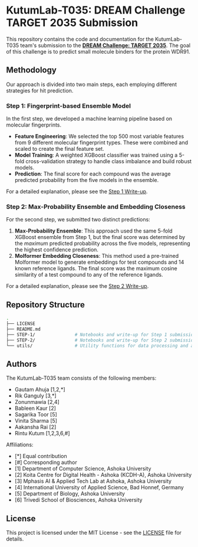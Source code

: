 # KutumLab-T035: DREAM Challenge TARGET 2035 Submission

This repository contains the code and documentation for the KutumLab-T035 team's submission to the [**DREAM Challenge: TARGET 2035**](https://www.synapse.org/Synapse:syn65660836/wiki/631410). The goal of this challenge is to predict small molecule binders for the protein WDR91.

## Methodology

Our approach is divided into two main steps, each employing different strategies for hit prediction.

### Step 1: Fingerprint-based Ensemble Model

In the first step, we developed a machine learning pipeline based on molecular fingerprints.

- **Feature Engineering**: We selected the top 500 most variable features from 9 different molecular fingerprint types. These were combined and scaled to create the final feature set.
- **Model Training**: A weighted XGBoost classifier was trained using a 5-fold cross-validation strategy to handle class imbalance and build robust models.
- **Prediction**: The final score for each compound was the average predicted probability from the five models in the ensemble.

For a detailed explanation, please see the [Step 1 Write-up](./STEP-1/README.md).

### Step 2: Max-Probability Ensemble and Embedding Closeness

For the second step, we submitted two distinct predictions:

1. **Max-Probability Ensemble**: This approach used the same 5-fold XGBoost ensemble from Step 1, but the final score was determined by the *maximum* predicted probability across the five models, representing the highest confidence prediction.
2. **Molformer Embedding Closeness**: This method used a pre-trained Molformer model to generate embeddings for test compounds and 14 known reference ligands. The final score was the maximum cosine similarity of a test compound to any of the reference ligands.

For a detailed explanation, please see the [Step 2 Write-up](./STEP-2/README.md).

## Repository Structure

```bash
.
├── LICENSE
├── README.md
├── STEP-1/               # Notebooks and write-up for Step 1 submission.
├── STEP-2/               # Notebooks and write-up for Step 2 submissions.
└── utils/                # Utility functions for data processing and analysis.
```

## Authors

The KutumLab-T035 team consists of the following members:

- Gautam Ahuja [1,2,*]
- Rik Ganguly [3,*]
- Zonunmawia [2,4]
- Bableen Kaur [2]
- Sagarika Toor [5]
- Vinita Sharma [5]
- Aakansha Rai [2]
- Rintu Kutum [1,2,3,6,#]

Affiliations:

- [*] Equal contribution
- [#] Corresponding author
- [1] Department of Computer Science, Ashoka University
- [2] Koita Centre for Digital Health - Ashoka (KCDH-A), Ashoka University
- [3] Mphasis AI & Applied Tech Lab at Ashoka, Ashoka University
- [4] International University of Applied Science, Bad Honnef, Germany
- [5] Department of Biology, Ashoka University
- [6] Trivedi School of Biosciences, Ashoka University

## License

This project is licensed under the MIT License - see the [LICENSE](./LICENSE) file for details.
